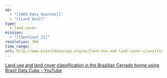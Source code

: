 ```yaml
---
up:
  - "[[003 Data Sources]]"
  - "[[Land Use]]"
type:
  - land_cover
mission:
  - "[[Sentinel 2]]"
resolution: 30m
time_range: 
url: http://www.brazildatacube.org/en/land-use-and-land-cover-classification/
---
```

[Land use and land cover classification in the Brazilian Cerrado biome using Brazil Data Cube - YouTube](https://www.youtube.com/watch?v=ZihpBTTOYeg)